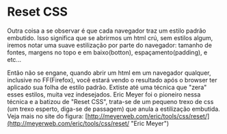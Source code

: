 Reset CSS
=========

Outra coisa a se observar é que cada navegador traz um estilo padrão embutido. Isso significa que se abrirmos um html
crú, sem estilos algum, iremos notar uma suave estilização por parte do navegador: tamanho de fontes, margens no topo e
em baixo(botton), espaçamento(padding), e etc...

Então não se engane, quando abrir um html em um navegador qualquer, inclusive no FF(Firefox), você estará vendo o
resultado após o browser ter aplicado sua folha de estilo padrão. Extiste até uma técnica que "zera" esses estilos, muita
vez indesejados. Eric Meyer foi o pioneiro nessa técnica e a batizou de "Reset CSS", trata-se de um pequeno trexo de
css (um trexo esperto, diga-se de passagem) que anula a estilização embutida. Veja mais no site do figura:
[http://meyerweb.com/eric/tools/css/reset/](http://meyerweb.com/eric/tools/css/reset/ "Eric Meyer")
